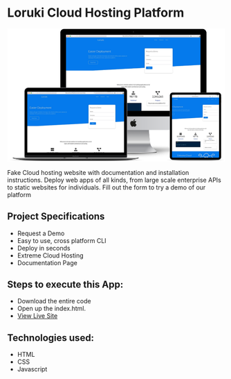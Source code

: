 # Loruki Cloud Hosting Platform
![title-pic](loruki.png)

Fake Cloud hosting website with documentation and installation instructions. Deploy web apps of all kinds, from large scale enterprise APIs to static websites for individuals. Fill out the form to try a demo of our platform

## Project Specifications

- Request a Demo
- Easy to use, cross platform CLI
- Deploy in seconds
- Extreme Cloud Hosting
- Documentation Page
 
## Steps to execute this App:
- Download the entire code 
- Open up the index.html.
- [View Live Site](https://anthonys1760.github.io/Loruki-cloud-hosting/)

## Technologies used: 
- HTML
- CSS
- Javascript

